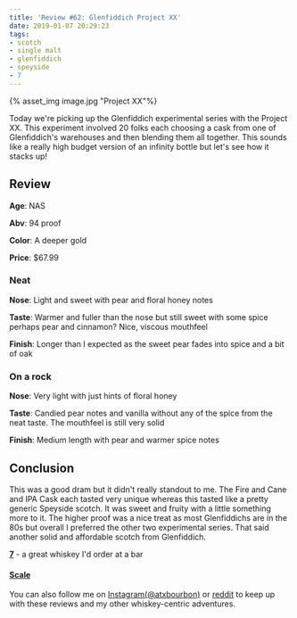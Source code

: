 ```yaml
---
title: 'Review #62: Glenfiddich Project XX'
date: 2019-01-07 20:29:23
tags:
- scotch
- single malt
- glenfiddich
- speyside
- 7
---
```


{% asset_img image.jpg "Project XX"%}

Today we're picking up the Glenfiddich experimental series with the Project XX. This experiment involved 20 folks each choosing a cask from one of Glenfiddich's warehouses and then blending them all together. This sounds like a really high budget version of an infinity bottle but let's see how it stacks up!

## Review
**Age**: NAS

**Abv**: 94 proof

**Color**: A deeper gold

**Price**: $67.99

### Neat
**Nose**: Light and sweet with pear and floral honey notes

**Taste**: Warmer and fuller than the nose but still sweet with some spice perhaps pear and cinnamon? Nice, viscous mouthfeel

**Finish**: Longer than I expected as the sweet pear fades into spice and a bit of oak

### On a rock
**Nose**: Very light with just hints of floral honey

**Taste**: Candied pear notes and vanilla without any of the spice from the neat taste. The mouthfeel is still very solid

**Finish**: Medium length with pear and warmer spice notes

## Conclusion
This was a good dram but it didn't really standout to me. The Fire and Cane and IPA Cask each tasted very unique whereas this tasted like a pretty generic Speyside scotch. It was sweet and fruity with a little something more to it. The higher proof was a nice treat as most Glenfiddichs are in the 80s but overall I preferred the other two experimental series. That said another solid and affordable scotch from Glenfiddich.

[**7**](https://atxbourbon.com/tags/7/) - a great whiskey I'd order at a bar


#### [Scale](http://atxbourbon.com/Scale/)

You can also follow me on [Instagram(@atxbourbon)](https://www.instagram.com/atxbourbon/) or [reddit](https://www.reddit.com/r/scottmotorraddrinks/) to keep up with these reviews and my other whiskey-centric adventures.